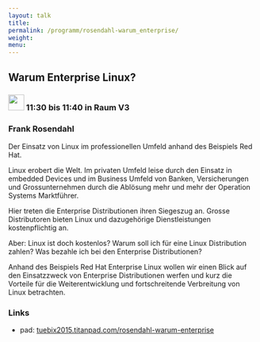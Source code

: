 ```yaml
---
layout: talk
title:
permalink: /programm/rosendahl-warum_enterprise/
weight: 
menu:
---
```

## Warum&nbsp;Enterprise&nbsp;Linux?

### <img height = "32" src="../../images/lightning.svg"> 11:30 bis 11:40 in Raum V3

### Frank&nbsp;Rosendahl

Der Einsatz von Linux im professionellen Umfeld anhand des Beispiels Red Hat.

Linux erobert die Welt. Im privaten Umfeld leise durch den Einsatz in embedded Devices und im Business Umfeld von Banken, Versicherungen und Grossunternehmen durch die Ablösung mehr und mehr der Operation Systems Marktführer.

Hier treten die Enterprise Distributionen ihren Siegeszug an. Grosse Distributoren bieten Linux und dazugehörige Dienstleistungen kostenpflichtig an.

Aber: Linux ist doch kostenlos? Warum soll ich für eine Linux Distribution zahlen? Was bezahle ich bei den Enterprise Distributionen?

Anhand des Beispiels Red Hat Enterprise Linux wollen wir einen Blick auf den Einsatzzweck von Enterprise Distributionen werfen und kurz die Vorteile für die Weiterentwicklung und fortschreitende Verbreitung von Linux betrachten.

### Links

- pad: <a href="https://tuebix2015.titanpad.com/rosendahl-warum-enterprise" target="_blank">tuebix2015.titanpad.com/rosendahl-warum-enterprise</a>
